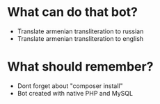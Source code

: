 # What can do that bot?

+ Translate armenian transliteration to russian
+ Translate armenian transliteration to english

# What should remember?

+ Dont forget about "composer install"
+ Bot created with native PHP and MySQL
